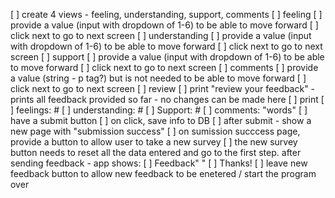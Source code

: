 

[ ] create 4 views - feeling, understanding, support, comments
    [ ] feeling
        [ ] provide a value (input with dropdown of 1-6) to be able to move forward
        [ ] click next to go to next screen
    [ ] understanding
        [ ] provide a value (input with dropdown of 1-6) to be able to move forward
        [ ] click next to go to next screen
    [ ] support
        [ ] provide a value (input with dropdown of 1-6) to be able to move forward
        [ ] click next to go to next screen
    [ ] comments
        [ ] provide a value (string - p tag?) but is not needed to be able to move forward
        [ ] click next to go to next screen
    [ ] review 
        [ ] print "review your feedback" - prints all feedback provided so far - no changes can be made here
        [ ] print
            [ ] feelings: #
            [ ] understanding: #
            [ ] Support: #
            [ ] comments: "words"
        [ ] have a submit button
            [ ] on click, save info to DB
            [ ] after submit - show a new page with "submission success"
            [ ] on sumission succcess page, provide a button to allow user to take a new survey
            [ ] the new survey button needs to reset all the data entered and go to the first step.
after sending feedback - app shows:
    [ ] Feedback" "
    [ ] Thanks!
    [ ] leave new feedback button to allow new feedback to be enetered / start the program over